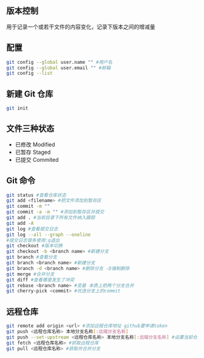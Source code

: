 ## 版本控制
用于记录一个或若干文件的内容变化，记录下版本之间的增减量
## 配置
```bash
git config --global user.name "" #用户名
git config --global user.email "" #邮箱
git config --list
```

## 新建 Git 仓库
```bash
git init
```
## 文件三种状态
- 已修改 Modified
- 已暂存 Staged
- 已提交 Commited
## Git 命令
```bash
git status #查看仓库状态
git add <filename> #把文件添加到暂存区
git commit -m ""
git commit -a -m "" #添加到暂存区并提交
git add . #当前目录下所有文件纳入跟踪
git add -A
git log #查看提交日志
git log --all --graph --oneline
#提交日志很多使用:q退出
git checkout #版本切换
git checkout -b <branch name> #新建分支
git branch #查看分支
git branch <branch name> #新建分支
git branch -d <branch name> #删除分支 -D强制删除
git merge #合并分支
git diff #查看哪里发生了冲突
git rebase <branch name> #变基 本质上把两个分支合并
git cherry-pick <commit> #优选分支上的commit
```
## 远程仓库
```bash
git remote add origin <url> #添加远程仓库地址 github要申请token
git push <远程仓库名称> 本地分支名称[:远端分支名称]
git push --set-upstream <远程仓库名称> 本地分支名称[:远端分支名称] #设置当前仓库的默认远程分支 或者-u
git fetch <远程仓库名称> #抓取远程仓库
git pull <远程仓库名称> #获取并合并分支

```
